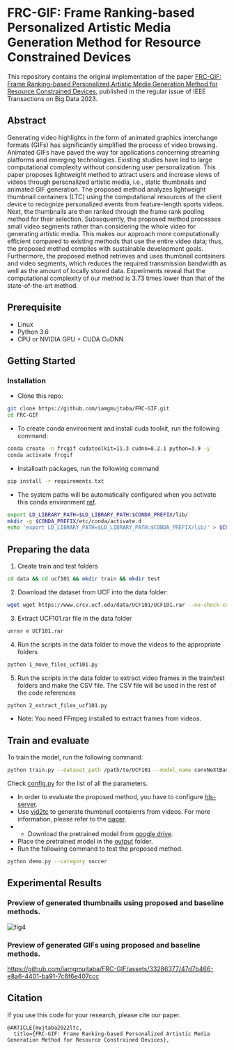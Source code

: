# FRC-GIF: Frame Ranking-based Personalized Artistic Media Generation Method for Resource Constrained Devices

This repository contains the original implementation of the paper [FRC-GIF: Frame Ranking-based Personalized Artistic Media Generation Method for Resource Constrained Devices](https://ieeexplore.ieee.org/document/), published in the regular issue of IEEE Transactions on Big Data 2023.

## Abstract
Generating video highlights in the form of animated graphics interchange formats (GIFs) has significantly simplified the process of video browsing. Animated GIFs have paved the way for applications concerning streaming platforms and emerging technologies. Existing studies have led to large computational complexity without considering user personalization. This paper proposes lightweight method to attract users and increase views of videos through personalized artistic media, i.e., static thumbnails and animated GIF generation. The proposed method analyzes lightweight thumbnail containers (LTC) using the computational resources of the client device to recognize personalized events from feature-length sports videos. Next, the thumbnails are then ranked through the frame rank pooling method for their selection. Subsequently, the proposed method processes small video segments rather than considering the whole video for generating artistic media. This makes our approach more computationally efficient compared to existing methods that use the entire video data; thus, the proposed method complies with sustainable development goals. Furthermore, the proposed method retrieves and uses thumbnail containers and video segments, which reduces the required transmission bandwidth as well as the amount of locally stored data. Experiments reveal that the computational complexity of our method is 3.73 times lower than that of the state-of-the-art method.



## Prerequisite
- Linux
- Python 3.6
- CPU or NVIDIA GPU + CUDA CuDNN

## Getting Started
### Installation
- Clone this repo:
```bash
git clone https://github.com/iamgmujtaba/FRC-GIF.git
cd FRC-GIF

```
- To create conda environment and install cuda toolkit, run the following command:
```bash
conda create -n frcgif cudatoolkit=11.3 cudnn=8.2.1 python=3.9 -y
conda activate frcgif
```
- Installoath packages, run the following command 
```bash
pip install -r requirements.txt
```

- The system paths will be automatically configured when you activate this conda environment [ref](https://www.tensorflow.org/install/pip).

```bash
export LD_LIBRARY_PATH=$LD_LIBRARY_PATH:$CONDA_PREFIX/lib/
mkdir -p $CONDA_PREFIX/etc/conda/activate.d
echo 'export LD_LIBRARY_PATH=$LD_LIBRARY_PATH:$CONDA_PREFIX/lib/' > $CONDA_PREFIX/etc/conda/activate.d/env_vars.sh
```

## Preparing the data
1. Create train and test folders
```bash
cd data && cd ucf101 && mkdir train && mkdir test
```

2. Download the dataset from UCF into the data folder:
```bash
wget wget https://www.crcv.ucf.edu/data/UCF101/UCF101.rar --no-check-certificate
```

3. Extract UCF101.rar file in the data folder
```bash
unrar e UCF101.rar
```

4.  Run the scripts in the data folder to move the videos to the appropriate folders
```bash
python 1_move_files_ucf101.py 
```

5. Run the scripts in the data folder to extract video frames in the train/test folders and make the CSV file. The CSV file will be used in the rest of the code references
```bash
python 2_extract_files_ucf101.py
```

- Note: You need FFmpeg installed to extract frames from videos. 

## Train and evaluate
To train the model, run the following command.

```bash
python train.py --dataset_path /path/to/UCF101 --model_name convNeXtBase --batch_size 32 --epochs 1000 --learning_rate 0.001 --num_classes 101 --save_model_path /path/to/save/model
```
Check [config.py](config.py) for the list of all the parameters.

- In order to evaluate the proposed method, you have to configure [hls-server](https://github.com/iamgmujtaba/hls-server).
- Use [vid2tc](https://github.com/iamgmujtaba/vid2tc) to generate thumbnail contaienrs from videos. For more information, please refer to the [paper](https://ieeexplore.ieee.org/document/9902992).
- - Download the pretrained model from [google drive](https://drive.google.com/drive/folders/1jZeBNrdhs8tOwgu8EiErW68Ul3rOEmtV?usp=sharing).
- Place the pretrained model in the [output](output) folder.
- Run the following command to test the proposed method.

```bash
python demo.py --category soccer 
```

## Experimental Results
### Preview of generated thumbnails using proposed and baseline methods.
![fig4](https://github.com/iamgmujtaba/FRC-GIF/assets/33286377/43d513bd-169f-44a2-b618-7166505bba7d)

### Preview of generated GIFs using proposed and baseline methods.
https://github.com/iamgmujtaba/FRC-GIF/assets/33286377/47d7b466-e8a6-4401-ba91-7c6f6e407ccc


## Citation
If you use this code for your research, please cite our paper.
```
@ARTICLE{mujtaba2022ltc,
  title={FRC-GIF: Frame Ranking-based Personalized Artistic Media Generation Method for Resource Constrained Devices}, 
```


